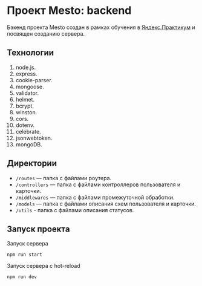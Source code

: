 # Проект Mesto: backend

Бэкенд проекта Mesto создан в рамках обучения в [Яндекс.Практикум](https://praktikum.yandex.ru/) и посвящен созданию сервера. 

## Технологии

1. node.js.
2. express.
3. cookie-parser.
4. mongoose.
5. validator.
6. helmet.
7. bcrypt.
8. winston.
9. cors.
10. dotenv.
11. celebrate.
12. jsonwebtoken.
13. mongoDB.

## Директории

* `/routes` — папка с файлами роутера.
* `/controllers` — папка с файлами контроллеров пользователя и карточки.  
* `/middlewares` — папка с файлами промежуточной обработки.
* `/models` — папка с файлами описания схем пользователя и карточки. 
* `/utils` - папка с файлами описания статусов.

## Запуск проекта

Запуск сервера

```
npm run start
```

Запуск сервера с hot-reload

```
npm run dev
```
